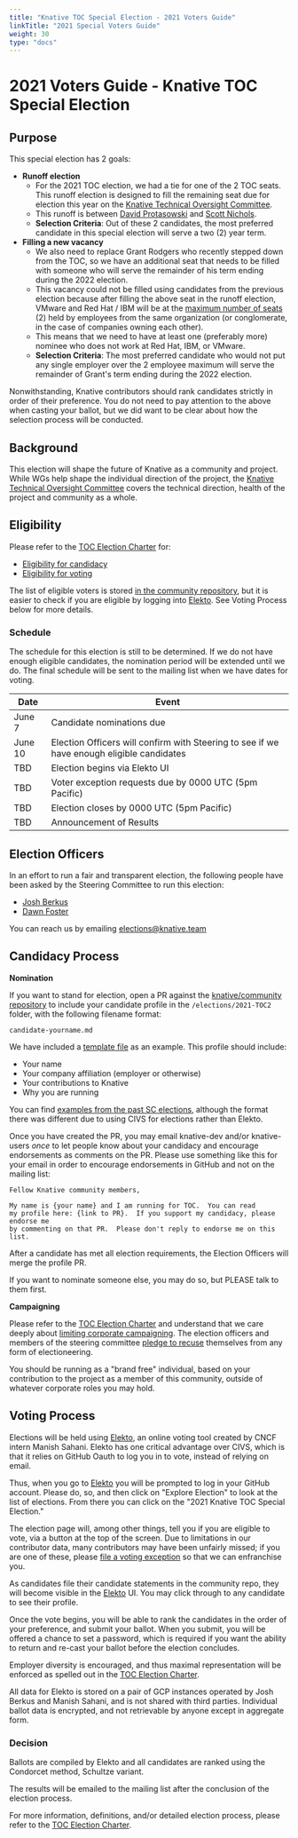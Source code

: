 ```yaml
---
title: "Knative TOC Special Election - 2021 Voters Guide"
linkTitle: "2021 Special Voters Guide"
weight: 30
type: "docs"
---
```


# 2021 Voters Guide - Knative TOC Special Election

## Purpose

This special election has 2 goals:
- **Runoff election**
  - For the 2021 TOC election, we had a tie for one of the 2 TOC seats. This runoff election 
    is designed to fill the remaining seat due for election this year on the 
    [Knative Technical Oversight Committee].
  - This runoff is between 
    [David Protasowski](candidate-dprotaso.md) and [Scott Nichols](candidate-n3wscott.md).
  - **Selection Criteria**: Out of these 2 candidates, the most preferred candidate in this 
    special election will serve a two (2) year term.
- **Filling a new vacancy** 
  - We also need to replace Grant Rodgers who recently stepped down from the TOC, so we have an additional
    seat that needs to be filled with someone who will serve the remainder
    of his term ending during the 2022 election.
  - This vacancy could not be filled using candidates from the previous election because after filling the above
    seat in the runoff election, VMware and Red Hat / IBM will be at the 
    [maximum number of seats](https://github.com/knative/community/blob/main/mechanics/TOC.md) (2)
    held by employees from the same organization (or conglomerate, in the case of companies owning
    each other).
  - This means that we need to have at least one (preferably more) nominee who does not
    work at Red Hat, IBM, or VMware.
  - **Selection Criteria**: The most preferred candidate who would not put any single employer over 
    the 2 employee maximum will serve the remainder of Grant's term ending during the 2022 election.

Nonwithstanding, Knative contributors should rank candidates strictly in order of their preference. 
You do not need to pay attention to the above when casting your ballot, but we did want to be clear
about how the selection process will be conducted.

## Background

This election will shape the future of Knative as a community and project.
While WGs help shape the individual direction of the project, the
[Knative Technical Oversight Committee] covers the technical direction, health of the project
and community as a whole.

## Eligibility

Please refer to the [TOC Election Charter] for:

- [Eligibility for candidacy]
- [Eligibility for voting] 

The list of eligible voters is stored [in the community repository](voters.yaml), but it is easier
to check if you are eligible by logging into [Elekto]. See Voting Process below for more details.

### Schedule

The schedule for this election is still to be determined. If we do not have enough eligible candidates,
the nomination period will be extended until we do. The final schedule will be sent to the mailing list
when we have dates for voting.

| Date         | Event                    |
| ------------ | ------------------------ |
| June 7       | Candidate nominations due |
| June 10      | Election Officers will confirm with Steering to see if we have enough eligible candidates |
| TBD          | Election begins via Elekto UI |
| TBD          | Voter exception requests due by 0000 UTC (5pm Pacific)|
| TBD          | Election closes by 0000 UTC (5pm Pacific) |
| TBD          | Announcement of Results |

## Election Officers

In an effort to run a fair and transparent election, the following people
have been asked by the Steering Committee to run this election:

- [Josh Berkus](https://github.com/jberkus)
- [Dawn Foster](https://github.com/geekygirldawn)

You can reach us by emailing elections@knative.team

## Candidacy Process

**Nomination**

If you want to stand for election, open a PR against the
[knative/community repository](https://github.com/knative/community) to include
your candidate profile in the `/elections/2021-TOC2` folder, with the following
filename format:

```
candidate-yourname.md
```

We have included a [template file](nomination-template.md) as an example. 
This profile should include:

* Your name
* Your company affiliation (employer or otherwise)
* Your contributions to Knative
* Why you are running

You can find [examples from the past SC elections](https://github.com/knative/community/tree/main/elections/2020/SC),
although the format there was different due to using CIVS for elections rather than Elekto.

Once you have created the PR, you may email knative-dev and/or knative-users *once* to let
people know about your candidacy and encourage endorsements as comments on the PR.
Please use something like this for your email in order to encourage endorsements
in GitHub and not on the mailing list:

```
Fellow Knative community members,

My name is {your name} and I am running for TOC.  You can read
my profile here: {link to PR}.  If you support my candidacy, please endorse me
by commenting on that PR.  Please don't reply to endorse me on this list.
```

After a candidate has met all election requirements, the Election Officers will
merge the profile PR.

If you want to nominate someone else, you may do so, but PLEASE talk to them
first.

**Campaigning**

Please refer to the [TOC Election Charter] and understand
that we care deeply about [limiting corporate campaigning]. The election
officers and members of the steering committee [pledge to recuse] themselves
from any form of electioneering.

You should be running as a "brand free" individual, based on your contribution
to the project as a member of this community, outside of whatever corporate
roles you may hold.

## Voting Process

Elections will be held using [Elekto], an online voting tool created by CNCF 
intern Manish Sahani.  Elekto has one critical advantage over CIVS, which is
that it relies on GitHub Oauth to log you in to vote, instead of relying on 
email.

Thus, when you go to [Elekto] you will be prompted to log in your GitHub account.
Please do, so, and then click on "Explore Election" to look at the list of 
elections.  From there you can click on the "2021 Knative TOC Special Election."

The election page will, among other things, tell you if you are eligible to vote,
via a button at the top of the screen. Due to limitations in our contributor
data, many contributors may have been unfairly missed; if you are one of these,
please [file a voting exception] so that we can enfranchise you.

As candidates file their candidate statements in the community repo, they will
become visible in the [Elekto] UI.  You may click through to any candidate
to see their profile.

Once the vote begins, you will be able to rank the candidates in the order of
your preference, and submit your ballot.  When you submit, you will be offered
a chance to set a password, which is required if you want the ability to return
and re-cast your ballot before the election concludes.

Employer diversity is encouraged, and thus maximal representation will be
enforced as spelled out in the [TOC Election Charter].

All data for Elekto is stored on a pair of GCP instances operated by Josh Berkus
and Manish Sahani, and is not shared with third parties.  Individual ballot data
is encrypted, and not retrievable by anyone except in aggregate form.

### Decision

Ballots are compiled by Elekto and all candidates are ranked using the Condorcet
method, Schultze variant.

The results will be emailed to the mailing list after the conclusion of the election
process.

For more information, definitions, and/or detailed election process, please refer to
the [TOC Election Charter].

[Knative Technical Oversight Committee]: https://github.com/knative/community/blob/master/TECH-OVERSIGHT-COMMITTEE.md
[TOC Election Charter]: https://github.com/knative/community/blob/master/mechanics/TOC.md

[limiting corporate campaigning]: https://github.com/kubernetes/steering/blob/master/elections.md#limiting-corporate-campaigning
[pledge to recuse]: https://github.com/kubernetes/steering/blob/master/elections.md#steering-committee-and-election-officer-recusal

[Eligibility for candidacy]: https://github.com/knative/community/blob/master/mechanics/TOC.md#candidate-eligibility
[Eligibility for voting]: https://github.com/knative/community/blob/master/mechanics/TOC.md#candidate-eligibility#voter-eligibility
[Elekto]: https://test.elekto.io
[file a voting exception]: https://test.elekto.io/app/elections/2021-TOC2/exception
